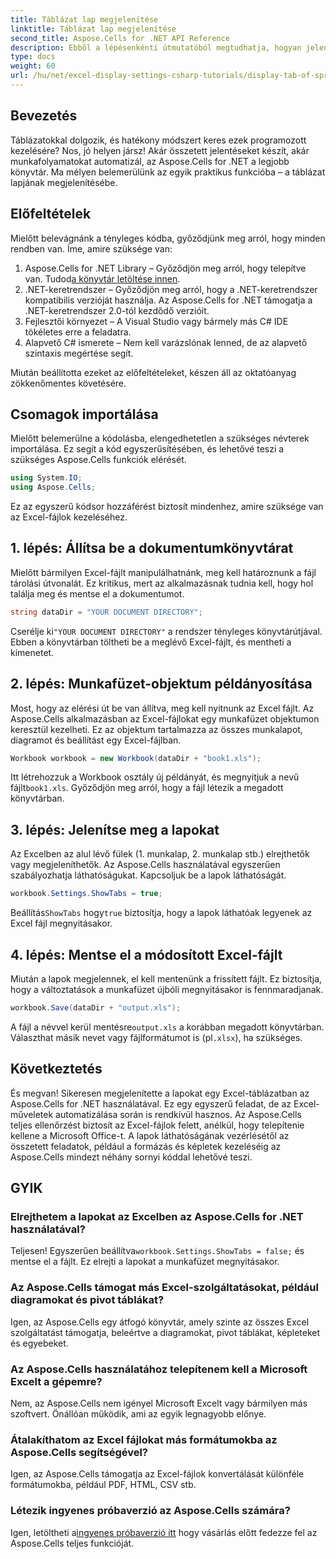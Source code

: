 ```yaml
---
title: Táblázat lap megjelenítése
linktitle: Táblázat lap megjelenítése
second_title: Aspose.Cells for .NET API Reference
description: Ebből a lépésenkénti útmutatóból megtudhatja, hogyan jelenítheti meg a táblázatok lapját az Aspose.Cells for .NET használatával. Egyszerűen sajátítsa el az Excel automatizálását C# nyelven.
type: docs
weight: 60
url: /hu/net/excel-display-settings-csharp-tutorials/display-tab-of-spreadsheet/
---
```

## Bevezetés

Táblázatokkal dolgozik, és hatékony módszert keres ezek programozott kezelésére? Nos, jó helyen jársz! Akár összetett jelentéseket készít, akár munkafolyamatokat automatizál, az Aspose.Cells for .NET a legjobb könyvtár. Ma mélyen belemerülünk az egyik praktikus funkcióba – a táblázat lapjának megjelenítésébe.

## Előfeltételek

Mielőtt belevágnánk a tényleges kódba, győződjünk meg arról, hogy minden rendben van. Íme, amire szüksége van:

1.  Aspose.Cells for .NET Library – Győződjön meg arról, hogy telepítve van. Tudod[a könyvtár letöltése innen](https://releases.aspose.com/cells/net/).
2. .NET-keretrendszer – Győződjön meg arról, hogy a .NET-keretrendszer kompatibilis verzióját használja. Az Aspose.Cells for .NET támogatja a .NET-keretrendszer 2.0-tól kezdődő verzióit.
3. Fejlesztői környezet – A Visual Studio vagy bármely más C# IDE tökéletes erre a feladatra.
4. Alapvető C# ismerete – Nem kell varázslónak lenned, de az alapvető szintaxis megértése segít.

Miután beállította ezeket az előfeltételeket, készen áll az oktatóanyag zökkenőmentes követésére.

## Csomagok importálása

Mielőtt belemerülne a kódolásba, elengedhetetlen a szükséges névterek importálása. Ez segít a kód egyszerűsítésében, és lehetővé teszi a szükséges Aspose.Cells funkciók elérését.

```csharp
using System.IO;
using Aspose.Cells;
```

Ez az egyszerű kódsor hozzáférést biztosít mindenhez, amire szüksége van az Excel-fájlok kezeléséhez.

## 1. lépés: Állítsa be a dokumentumkönyvtárat

Mielőtt bármilyen Excel-fájlt manipulálhatnánk, meg kell határoznunk a fájl tárolási útvonalát. Ez kritikus, mert az alkalmazásnak tudnia kell, hogy hol találja meg és mentse el a dokumentumot.

```csharp
string dataDir = "YOUR DOCUMENT DIRECTORY";
```

 Cserélje ki`"YOUR DOCUMENT DIRECTORY"` a rendszer tényleges könyvtárútjával. Ebben a könyvtárban töltheti be a meglévő Excel-fájlt, és mentheti a kimenetet.

## 2. lépés: Munkafüzet-objektum példányosítása

Most, hogy az elérési út be van állítva, meg kell nyitnunk az Excel fájlt. Az Aspose.Cells alkalmazásban az Excel-fájlokat egy munkafüzet objektumon keresztül kezelheti. Ez az objektum tartalmazza az összes munkalapot, diagramot és beállítást egy Excel-fájlban.

```csharp
Workbook workbook = new Workbook(dataDir + "book1.xls");
```

 Itt létrehozzuk a Workbook osztály új példányát, és megnyitjuk a nevű fájlt`book1.xls`. Győződjön meg arról, hogy a fájl létezik a megadott könyvtárban.

## 3. lépés: Jelenítse meg a lapokat

Az Excelben az alul lévő fülek (1. munkalap, 2. munkalap stb.) elrejthetők vagy megjeleníthetők. Az Aspose.Cells használatával egyszerűen szabályozhatja láthatóságukat. Kapcsoljuk be a lapok láthatóságát.

```csharp
workbook.Settings.ShowTabs = true;
```

 Beállítás`ShowTabs` hogy`true` biztosítja, hogy a lapok láthatóak legyenek az Excel fájl megnyitásakor.

## 4. lépés: Mentse el a módosított Excel-fájlt

Miután a lapok megjelennek, el kell mentenünk a frissített fájlt. Ez biztosítja, hogy a változtatások a munkafüzet újbóli megnyitásakor is fennmaradjanak.

```csharp
workbook.Save(dataDir + "output.xls");
```

 A fájl a névvel kerül mentésre`output.xls` a korábban megadott könyvtárban. Választhat másik nevet vagy fájlformátumot is (pl`.xlsx`), ha szükséges.

## Következtetés

És megvan! Sikeresen megjelenítette a lapokat egy Excel-táblázatban az Aspose.Cells for .NET használatával. Ez egy egyszerű feladat, de az Excel-műveletek automatizálása során is rendkívül hasznos. Az Aspose.Cells teljes ellenőrzést biztosít az Excel-fájlok felett, anélkül, hogy telepítenie kellene a Microsoft Office-t. A lapok láthatóságának vezérlésétől az összetett feladatok, például a formázás és képletek kezeléséig az Aspose.Cells mindezt néhány sornyi kóddal lehetővé teszi.

## GYIK

### Elrejthetem a lapokat az Excelben az Aspose.Cells for .NET használatával?
 Teljesen! Egyszerűen beállítva`workbook.Settings.ShowTabs = false;` és mentse el a fájlt. Ez elrejti a lapokat a munkafüzet megnyitásakor.

### Az Aspose.Cells támogat más Excel-szolgáltatásokat, például diagramokat és pivot táblákat?
Igen, az Aspose.Cells egy átfogó könyvtár, amely szinte az összes Excel szolgáltatást támogatja, beleértve a diagramokat, pivot táblákat, képleteket és egyebeket.

### Az Aspose.Cells használatához telepítenem kell a Microsoft Excelt a gépemre?
Nem, az Aspose.Cells nem igényel Microsoft Excelt vagy bármilyen más szoftvert. Önállóan működik, ami az egyik legnagyobb előnye.

### Átalakíthatom az Excel fájlokat más formátumokba az Aspose.Cells segítségével?
Igen, az Aspose.Cells támogatja az Excel-fájlok konvertálását különféle formátumokba, például PDF, HTML, CSV stb.

### Létezik ingyenes próbaverzió az Aspose.Cells számára?
 Igen, letöltheti a[ingyenes próbaverzió itt](https://releases.aspose.com/) hogy vásárlás előtt fedezze fel az Aspose.Cells teljes funkcióját.